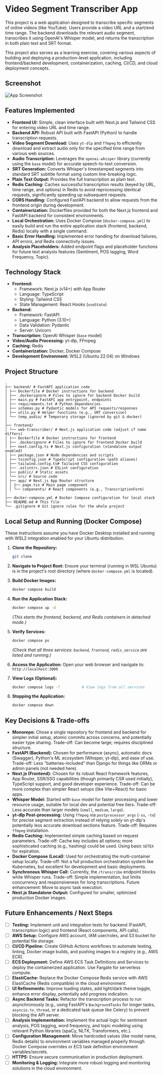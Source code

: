 # Video Segment Transcriber App

This project is a web application designed to transcribe specific segments of online videos (like YouTube). Users provide a video URL and a start/end time range. The backend downloads the relevant audio segment, transcribes it using OpenAI's Whisper model, and returns the transcription in both plain text and SRT format.

This project also serves as a learning exercise, covering various aspects of building and deploying a production-level application, including frontend/backend development, containerization, caching, CI/CD, and cloud deployment concepts.

## Screenshot

![App Screenshot](s1.jpg)

## Features Implemented

*   **Frontend UI:** Simple, clean interface built with Next.js and Tailwind CSS for entering video URL and time range.
*   **Backend API:** Robust API built with FastAPI (Python) to handle transcription requests.
*   **Video Segment Download:** Uses `yt-dlp` and `ffmpeg` to efficiently download and extract audio only for the specified time range from various web sources.
*   **Audio Transcription:** Leverages the `openai-whisper` library (currently using the `base` model) for accurate speech-to-text conversion.
*   **SRT Generation:** Converts Whisper's timestamped segments into standard SRT subtitle format using custom line-breaking logic.
*   **Plain Text Output:** Provides the full transcription as plain text.
*   **Redis Caching:** Caches successful transcription results (keyed by URL, time range, and options) in Redis to avoid reprocessing identical requests, significantly speeding up subsequent requests.
*   **CORS Handling:** Configured FastAPI backend to allow requests from the frontend origin during development.
*   **Containerization:** Dockerfiles provided for both the Next.js frontend and FastAPI backend for consistent environments.
*   **Local Orchestration:** Uses Docker Compose (`docker-compose.yml`) to easily build and run the entire application stack (frontend, backend, Redis) locally with a single command.
*   **Basic Error Handling:** Implemented error handling for download failures, API errors, and Redis connectivity issues.
*   **Analysis Placeholders:** Added endpoint flags and placeholder functions for future text analysis features (Sentiment, POS tagging, Word Frequency, Topic).

## Technology Stack

*   **Frontend:**
    *   Framework: Next.js (v14+) with App Router
    *   Language: TypeScript
    *   Styling: Tailwind CSS
    *   State Management: React Hooks (`useState`)
*   **Backend:**
    *   Framework: FastAPI
    *   Language: Python (3.10+)
    *   Data Validation: Pydantic
    *   Server: Uvicorn
*   **Transcription:** OpenAI Whisper (`base` model)
*   **Video/Audio Processing:** yt-dlp, FFmpeg
*   **Caching:** Redis
*   **Containerization:** Docker, Docker Compose
*   **Development Environment:** WSL2 (Ubuntu 22.04) on Windows

## Project Structure

```text
.
├── backend/ # FastAPI application code
│ ├── Dockerfile # Docker instructions for backend
│ ├── .dockerignore # Files to ignore for backend Docker build
│ ├── main.py # FastAPI app entrypoint, endpoints
│ ├── requirements.txt # Python dependencies
│ ├── schemas.py # Pydantic models for API requests/responses
│ ├── utils.py # Helper functions (e.g., SRT conversion)
│ └── temp_audio/ # Temporary storage (ignored by git & docker)
│
├── frontend/
│ └── web-transcriber/ # Next.js application code (adjust if name differs)
│ ├── Dockerfile # Docker instructions for frontend
│ ├── .dockerignore # Files to ignore for frontend Docker build
│ ├── next.config.ts # Next.js configuration (standalone output enabled)
│ ├── package.json # Node dependencies and scripts
│ ├── tsconfig.json # TypeScript configuration (path aliases)
│ ├── tailwind.config.ts# Tailwind CSS configuration
│ ├── .eslintrc.json # ESLint configuration
│ ├── public/ # Static assets
│ └── src/ # Source code
│ ├── app/ # Next.js App Router structure
│ │ ├── page.tsx # Main page component
│ │ └── components/ # React components (e.g., TranscriptionForm)
│
├── docker-compose.yml # Docker Compose configuration for local stack
├── README.md # This file
└── .gitignore # Git ignore rules for the whole project

```



## Local Setup and Running (Docker Compose)

These instructions assume you have Docker Desktop installed and running with WSL2 integration enabled for your Ubuntu distribution.

1.  **Clone the Repository:**
    ```bash
    git clone
    ```

2.  **Navigate to Project Root:** Ensure your terminal (running in WSL Ubuntu) is in the project's root directory (where `docker-compose.yml` is located).

3.  **Build Docker Images:**
    ```bash
    docker compose build
    ```
    

4.  **Run the Application Stack:**
    ```bash
    docker compose up -d
    ```
    *(This starts the frontend, backend, and Redis containers in detached mode.)*

5.  **Verify Services:**
    ```bash
    docker compose ps
    ```
    *(Check that all three services: `backend`, `frontend`, `redis_service` are listed and running.)*

6.  **Access the Application:** Open your web browser and navigate to:
    `http://localhost:3000`

7.  **View Logs (Optional):**
    ```bash
    docker compose logs -f          # View logs from all services
    
    ```
8.  **Stopping the Application:**
    ```bash
    docker compose down
    ```

## Key Decisions & Trade-offs

*   **Monorepo:** Chose a single repository for frontend and backend for simpler initial setup, atomic commits across concerns, and potentially easier type sharing. Trade-off: Can become large; requires disciplined structure.
*   **FastAPI (Backend):** Chosen for performance (async), automatic docs (Swagger), Python's ML ecosystem (Whisper, yt-dlp), and ease of use. Trade-off: Less "batteries-included" than Django for things like ORMs or admin panels (not needed here).
*   **Next.js (Frontend):** Chosen for its robust React framework features, App Router, SSR/SSG capabilities (though primarily CSR used initially), TypeScript support, and good developer experience. Trade-off: Can be more complex than simpler React setups (like Vite+React) for basic apps.
*   **Whisper Model:** Started with `base` model for faster processing and lower resource usage, suitable for local dev and potential free tiers. Trade-off: Less accurate than larger models (`small`, `medium`, `large`).
*   **yt-dlp Post-processing:** Using `ffmpeg` via `postprocessor_args` (`-ss`, `-to`) for precise segment extraction instead of relying solely on yt-dlp's potentially less accurate download sections feature. Trade-off: Requires `ffmpeg` installation.
*   **Redis Caching:** Implemented simple caching based on request parameters. Trade-off: Cache key includes all options; more sophisticated caching (e.g., hashing) could be used. Using basic `SETEX` for expiration.
*   **Docker Compose (Local):** Used for orchestrating the multi-container setup locally. Trade-off: Not a full production orchestration system like Kubernetes, but excellent for development and basic deployments.
*   **Synchronous Whisper Call:** Currently, the `/transcribe` endpoint blocks while Whisper runs. Trade-off: Simple implementation, but limits concurrency and responsiveness for long transcriptions. Future enhancement: Move to async task execution.
*   **Next.js Standalone Output:** Configured for smaller, optimized production Docker images.

## Future Enhancements / Next Steps

*   [ ] **Testing:** Implement unit and integration tests for backend (FastAPI, transcription logic) and frontend (React components, API calls).
*   [ ] **AWS Setup:** Configure AWS account, IAM user/roles, and S3 bucket for potential file storage.
*   [ ] **CI/CD Pipeline:** Create GitHub Actions workflows to automate testing, linting, Docker image builds, and pushing images to a registry (e.g., AWS ECR).
*   [ ] **ECS Deployment:** Define AWS ECS Task Definitions and Services to deploy the containerized application. Use Fargate for serverless compute.
*   [ ] **ElastiCache:** Replace the Docker Compose Redis service with AWS ElastiCache (Redis compatible) in the cloud environment.
*   [ ] **UI Refinements:** Improve loading states, add light/dark theme toggle, enhance error display, potentially add progress indication.
*   [ ] **Async Backend Tasks:** Refactor the transcription process to run asynchronously (e.g., using FastAPI's `BackgroundTasks` for longer tasks, `asyncio.to_thread`, or a dedicated task queue like Celery) to prevent blocking the API server.
*   [ ] **Analysis Implementation:** Implement the actual logic for sentiment analysis, POS tagging, word frequency, and topic modeling using relevant Python libraries (spaCy, NLTK, Transformers, etc.).
*   [ ] **Configuration Management:** Move hardcoded values (like model name, Redis details) to environment variables managed properly through Docker Compose overrides or ECS task definition environment variables/secrets.
*   [ ] **HTTPS:** Ensure secure communication in production deployment.
*   [ ] **Monitoring & Logging:** Integrate more robust logging and monitoring solutions in the cloud environment.
